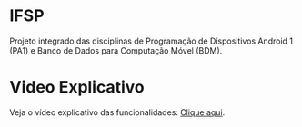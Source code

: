 # IFSP
Projeto integrado das disciplinas de Programação de Dispositivos Android 1 (PA1) e Banco de Dados para Computação Móvel (BDM).

# Video Explicativo
Veja o vídeo explicativo das funcionalidades:  [Clique aqui](https://pages.github.com/).

